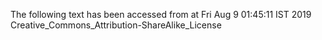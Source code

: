 The following text has been accessed from at Fri Aug 9 01:45:11 IST 2019
Creative_Commons_Attribution-ShareAlike_License
